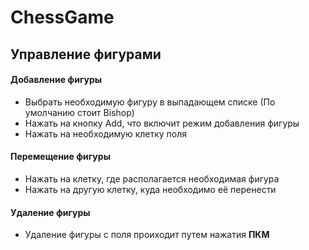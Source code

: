 # ChessGame
## Управление фигурами
#### Добавление фигуры
- Выбрать необходимую фигуру в выпадающем списке (По умолчанию стоит Bishop)
- Нажать на кнопку Add, что включит режим добавления фигуры
- Нажать на необходимую клетку поля
#### Перемещение фигуры
- Нажать на клетку, где располагается необходимая фигура
- Нажать на другую клетку, куда необходимо её перенести
#### Удаление фигуры
- Удаление фигуры с поля проиходит путем нажатия **ПКМ**
